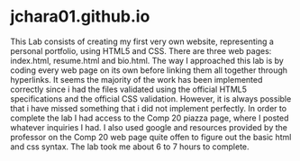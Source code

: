 # jchara01.github.io

This Lab consists of creating my first very own website, representing a personal portfolio, using HTML5 and CSS. There are three web pages: index.html, resume.html and bio.html. The way I approached this lab is by coding every web page on its own before linking them all together through hyperlinks.
It seems the majority of the work has been implemented correctly since i had the files validated using the official HTML5 specifications and the official CSS validation. However, it is always possible that i have missed something that i did not implement perfectly.
In order to complete the lab I had access to the Comp 20 piazza page, where I posted whatever inquiries I had. I also used google and resources provided by the professor on the Comp 20 web page quite offen to figure out the basic html and css syntax.
The lab took me about 6 to 7 hours to complete. 
